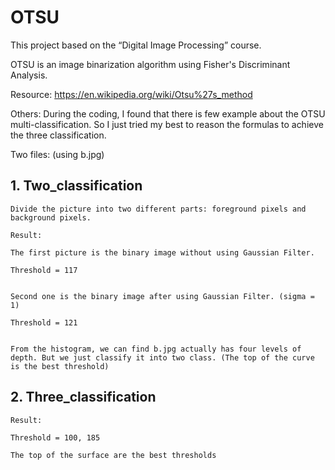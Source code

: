 # OTSU

This project based on the “Digital Image Processing” course.

OTSU is an image binarization algorithm using Fisher's Discriminant Analysis.

Resource: https://en.wikipedia.org/wiki/Otsu%27s_method

Others: During the coding, I found that there is few example about the OTSU multi-classification. So I just tried my best to reason the formulas to achieve the three classification.

Two files:  (using b.jpg)

## 1.	Two_classification

    Divide the picture into two different parts: foreground pixels and background pixels.

    Result: 

    The first picture is the binary image without using Gaussian Filter.

    Threshold = 117


    Second one is the binary image after using Gaussian Filter. (sigma = 1)

    Threshold = 121


    From the histogram, we can find b.jpg actually has four levels of depth. But we just classify it into two class. (The top of the curve is the best threshold)

## 2.	Three_classification

    Result:

    Threshold = 100, 185

    The top of the surface are the best thresholds
